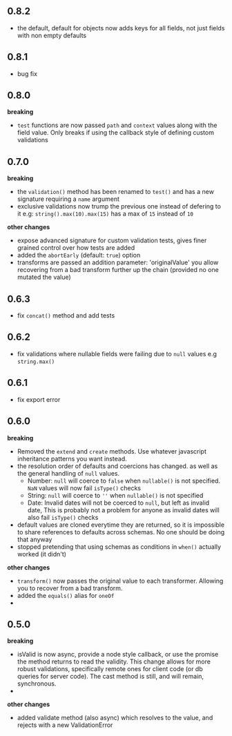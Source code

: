 ## 0.8.2
- the default, default for objects now adds keys for all fields, not just fields with non empty defaults

## 0.8.1
- bug fix

## 0.8.0
__breaking__
- `test` functions are now passed `path` and `context` values along with the field value. Only breaks if using the callback style of defining custom validations

## 0.7.0
__breaking__
- the `validation()` method has been renamed to `test()` and has a new signature requiring a `name` argument
- exclusive validations now trump the previous one instead of defering to it e.g: `string().max(10).max(15)` has a max of `15` instead of `10`

__other changes__
- expose advanced signature for custom validation tests, gives finer grained control over how tests are added
- added the `abortEarly` (default: `true`) option
- transforms are passed an addition parameter: 'originalValue' you allow recovering from a bad transform further up the chain (provided no one mutated the value)

## 0.6.3
- fix `concat()` method and add tests

## 0.6.2
- fix validations where nullable fields were failing due to `null` values e.g `string.max()`

## 0.6.1
- fix export error

## 0.6.0
__breaking__
- Removed the `extend` and `create` methods. Use whatever javascript inheritance patterns you want instead.
- the resolution order of defaults and coercions has changed. as well as the general handling of `null` values.
  + Number: `null` will coerce to `false` when `nullable()` is not specified. `NaN` values will now fail `isType()` checks
  + String: `null` will coerce to `''` when `nullable()` is not specified
  + Date: Invalid dates will not be coerced to `null`, but left as invalid date, This is probably not a problem for anyone as invalid dates will also fail `isType()` checks
- default values are cloned everytime they are returned, so it is impossible to share references to defaults across schemas. No one should be doing that anyway
- stopped pretending that using schemas as conditions in `when()` actually worked (it didn't)

__other changes__
- `transform()` now passes the original value to each transformer. Allowing you to recover from a bad transform.
- added the `equals()` alias for `oneOf`
- 
## 0.5.0
__breaking__
- isValid is now async, provide a node style callback, or use the promise the method returns to read the validity. This change allows for more robust validations, specifically remote ones for client code (or db queries for server code). The cast method is still, and will remain, synchronous.
- 
__other changes__
- added validate method (also async) which resolves to the value, and rejects with a new ValidationError